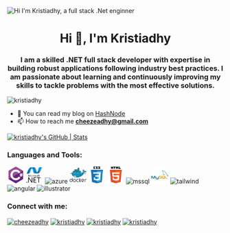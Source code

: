 <picture>
  <source media="(prefers-color-scheme: dark)" srcset="https://drive.google.com/uc?id=1uNvgMawozvd-hZIIm-wh9zZw87TjSLdA">
  <source media="(prefers-color-scheme: light)" srcset="https://drive.google.com/uc?id=1uNvgMawozvd-hZIIm-wh9zZw87TjSLdA">
  <img alt="Hi I'm Kristiadhy, a full stack .Net enginner" src="https://drive.google.com/uc?id=1uNvgMawozvd-hZIIm-wh9zZw87TjSLdA">
</picture>

<h1 align="center">Hi 👋, I'm Kristiadhy</h1>
<h3 align="center">I am a skilled .NET full stack developer with expertise in building robust applications following industry best practices. I am passionate about learning and continuously improving my skills to tackle problems with the most effective solutions.</h3>

<p align="left"> <img src="https://komarev.com/ghpvc/?username=kristiadhy&label=Profile%20views&color=0e75b6&style=flat" alt="kristiadhy" /> </p>

- 📖 You can read my blog on [HashNode](https://kristiadhy.hashnode.dev)
- 📫 How to reach me **cheezeadhy@gmail.com**

[![kristiadhy's GitHub | Stats](https://stats.quira.sh/kristiadhy/github?theme=dark)](https://quira.sh?utm_source=widgets&utm_campaign=kristiadhy)

<h3 align="left">Languages and Tools:</h3>

<p align="left"> 
<img src="https://raw.githubusercontent.com/devicons/devicon/master/icons/csharp/csharp-original.svg" alt="csharp" width="40" height="40"/>
<img src="https://raw.githubusercontent.com/devicons/devicon/master/icons/dot-net/dot-net-original-wordmark.svg" alt="dotnet" width="40" height="40"/>
<img src="https://www.vectorlogo.zone/logos/microsoft_azure/microsoft_azure-icon.svg" alt="azure" width="40" height="40"/>
<img src="https://raw.githubusercontent.com/devicons/devicon/master/icons/docker/docker-original-wordmark.svg" alt="docker" width="40" height="40"/>
<img src="https://raw.githubusercontent.com/devicons/devicon/master/icons/css3/css3-original-wordmark.svg" alt="css3" width="40" height="40"/>
<img src="https://raw.githubusercontent.com/devicons/devicon/master/icons/html5/html5-original-wordmark.svg" alt="html5" width="40" height="40"/>
<img src="https://www.svgrepo.com/show/303229/microsoft-sql-server-logo.svg" alt="mssql" width="40" height="40"/>
<img src="https://raw.githubusercontent.com/devicons/devicon/master/icons/mysql/mysql-original-wordmark.svg" alt="mysql" width="40" height="40"/>
<img src="https://www.vectorlogo.zone/logos/tailwindcss/tailwindcss-icon.svg" alt="tailwind" width="40" height="40"/>
<img src="https://angular.io/assets/images/logos/angular/angular.svg" alt="angular" width="40" height="40"/>
<img src="https://www.vectorlogo.zone/logos/adobe_illustrator/adobe_illustrator-icon.svg" alt="illustrator" width="40" height="40"/>
</p>

<h3 align="left">Connect with me:</h3>
<p align="left">
<a href="https://twitter.com/cheezeadhy" target="_blank"><img align="center" src="https://raw.githubusercontent.com/rahuldkjain/github-profile-readme-generator/master/src/images/icons/Social/twitter.svg" alt="cheezeadhy" height="30" width="40" /></a>
<a href="https://linkedin.com/in/kristiadhy" target="_blank"><img align="center" src="https://raw.githubusercontent.com/rahuldkjain/github-profile-readme-generator/master/src/images/icons/Social/linked-in-alt.svg" alt="kristiadhy" height="30" width="40" /></a>
<a href="https://instagram.com/kristiadhy" target="_blank"><img align="center" src="https://raw.githubusercontent.com/rahuldkjain/github-profile-readme-generator/master/src/images/icons/Social/instagram.svg" alt="kristiadhy" height="30" width="40" /></a>
<a href="https://www.hackerrank.com/cheezeadhy" target="_blank"><img align="center" src="https://raw.githubusercontent.com/rahuldkjain/github-profile-readme-generator/master/src/images/icons/Social/hackerrank.svg" alt="kristiadhy" height="30" width="40" /></a>
</p>

